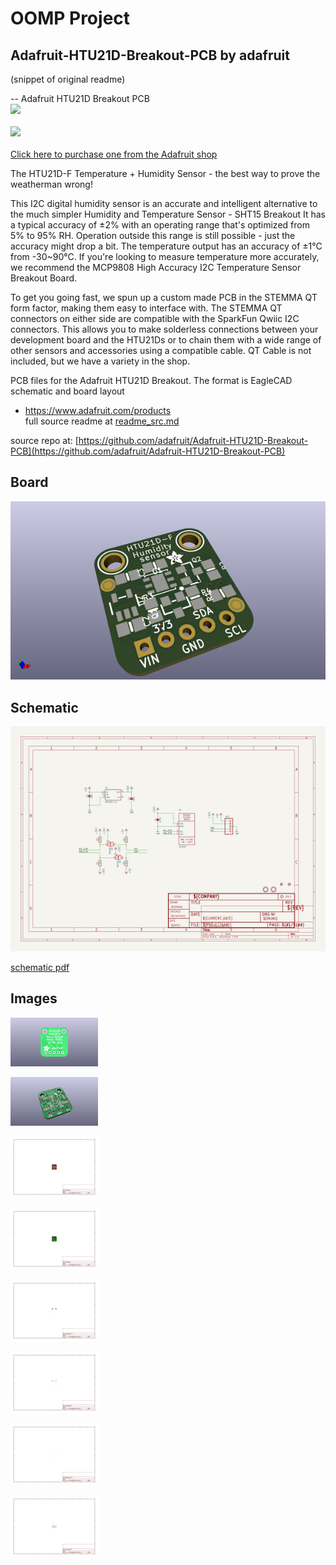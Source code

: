 # OOMP Project  
## Adafruit-HTU21D-Breakout-PCB  by adafruit  
  
(snippet of original readme)  
  
-- Adafruit HTU21D Breakout PCB  
<a href="http://www.adafruit.com/products/1899"><img src="assets/1899.jpg?raw=true" width="500px"><br/>  
<a href="http://www.adafruit.com/products/1899"><img src="assets/image.jpg?raw=true" width="500px"><br/>  
Click here to purchase one from the Adafruit shop</a>  
  
The HTU21D-F Temperature + Humidity Sensor - the best way to prove the weatherman wrong!  
  
This I2C digital humidity sensor is an accurate and intelligent alternative to the much simpler Humidity and Temperature Sensor - SHT15 Breakout It has a typical accuracy of ±2% with an operating range that's optimized from 5% to 95% RH. Operation outside this range is still possible - just the accuracy might drop a bit. The temperature output has an accuracy of ±1°C from -30~90°C. If you're looking to measure temperature more accurately, we recommend the MCP9808 High Accuracy I2C Temperature Sensor Breakout Board.  
  
To get you going fast, we spun up a custom made PCB in the STEMMA QT form factor, making them easy to interface with. The STEMMA QT connectors on either side are compatible with the SparkFun Qwiic I2C connectors. This allows you to make solderless connections between your development board and the HTU21Ds or to chain them with a wide range of other sensors and accessories using a compatible cable. QT Cable is not included, but we have a variety in the shop.  
  
PCB files for the Adafruit HTU21D Breakout. The format is EagleCAD schematic and board layout  
- https://www.adafruit.com/products  
  full source readme at [readme_src.md](readme_src.md)  
  
source repo at: [https://github.com/adafruit/Adafruit-HTU21D-Breakout-PCB](https://github.com/adafruit/Adafruit-HTU21D-Breakout-PCB)  
## Board  
  
[![working_3d.png](working_3d_600.png)](working_3d.png)  
## Schematic  
  
[![working_schematic.png](working_schematic_600.png)](working_schematic.png)  
  
[schematic pdf](working_schematic.pdf)  
## Images  
  
[![working_3D_bottom.png](working_3D_bottom_140.png)](working_3D_bottom.png)  
  
[![working_3D_top.png](working_3D_top_140.png)](working_3D_top.png)  
  
[![working_assembly_page_01.png](working_assembly_page_01_140.png)](working_assembly_page_01.png)  
  
[![working_assembly_page_02.png](working_assembly_page_02_140.png)](working_assembly_page_02.png)  
  
[![working_assembly_page_03.png](working_assembly_page_03_140.png)](working_assembly_page_03.png)  
  
[![working_assembly_page_04.png](working_assembly_page_04_140.png)](working_assembly_page_04.png)  
  
[![working_assembly_page_05.png](working_assembly_page_05_140.png)](working_assembly_page_05.png)  
  
[![working_assembly_page_06.png](working_assembly_page_06_140.png)](working_assembly_page_06.png)  
